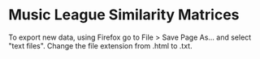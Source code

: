 # Music League Similarity Matrices

To export new data, using Firefox go to File > Save Page As... and select "text files". Change the file extension from .html to .txt.